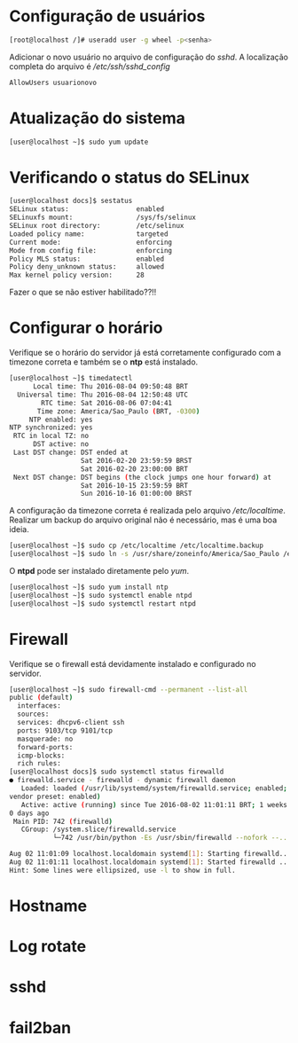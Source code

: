 # Configuração de usuários


```sh
[root@localhost /]# useradd user -g wheel -p<senha>
```

Adicionar o novo usuário no arquivo de configuração do *sshd*. A localização completa do arquivo é */etc/ssh/sshd_config*

```apache
AllowUsers usuarionovo
```

# Atualização do sistema

```sh
[user@localhost ~]$ sudo yum update
```
# Verificando o status do SELinux

```sh
[user@localhost docs]$ sestatus
SELinux status:                 enabled
SELinuxfs mount:                /sys/fs/selinux
SELinux root directory:         /etc/selinux
Loaded policy name:             targeted
Current mode:                   enforcing
Mode from config file:          enforcing
Policy MLS status:              enabled
Policy deny_unknown status:     allowed
Max kernel policy version:      28
```
Fazer o que se não estiver habilitado??!!

# Configurar o horário

Verifique se o horário do servidor já está corretamente configurado com
a timezone correta e também se o **ntp** está instalado.

```sh
[user@localhost ~]$ timedatectl
      Local time: Thu 2016-08-04 09:50:48 BRT
  Universal time: Thu 2016-08-04 12:50:48 UTC
        RTC time: Sat 2016-08-06 07:04:41
       Time zone: America/Sao_Paulo (BRT, -0300)
     NTP enabled: yes
NTP synchronized: yes
 RTC in local TZ: no
      DST active: no
 Last DST change: DST ended at
                  Sat 2016-02-20 23:59:59 BRST
                  Sat 2016-02-20 23:00:00 BRT
 Next DST change: DST begins (the clock jumps one hour forward) at
                  Sat 2016-10-15 23:59:59 BRT
                  Sun 2016-10-16 01:00:00 BRST
```
A configuração da timezone correta é realizada pelo arquivo
*/etc/localtime*. Realizar um backup do arquivo original não é necessário,
mas é uma boa ideia.

```sh
[user@localhost ~]$ sudo cp /etc/localtime /etc/localtime.backup
[user@localhost ~]$ sudo ln -s /usr/share/zoneinfo/America/Sao_Paulo /etc/localtime 
```
O **ntpd** pode ser instalado diretamente pelo *yum*.

```sh
[user@localhost ~]$ sudo yum install ntp
[user@localhost ~]$ sudo systemctl enable ntpd
[user@localhost ~]$ sudo systemctl restart ntpd
```
# Firewall

Verifique se o firewall está devidamente instalado e configurado no servidor.

```sh
[user@localhost ~]$ sudo firewall-cmd --permanent --list-all
public (default)
  interfaces:
  sources:
  services: dhcpv6-client ssh
  ports: 9103/tcp 9101/tcp
  masquerade: no
  forward-ports:
  icmp-blocks:
  rich rules:
[user@localhost docs]$ sudo systemctl status firewalld
● firewalld.service - firewalld - dynamic firewall daemon
   Loaded: loaded (/usr/lib/systemd/system/firewalld.service; enabled;
vendor preset: enabled)
   Active: active (running) since Tue 2016-08-02 11:01:11 BRT; 1 weeks
0 days ago
 Main PID: 742 (firewalld)
   CGroup: /system.slice/firewalld.service
           └─742 /usr/bin/python -Es /usr/sbin/firewalld --nofork --...

Aug 02 11:01:09 localhost.localdomain systemd[1]: Starting firewalld...
Aug 02 11:01:11 localhost.localdomain systemd[1]: Started firewalld ...
Hint: Some lines were ellipsized, use -l to show in full.
```
# Hostname

# Log rotate
# sshd
# fail2ban
